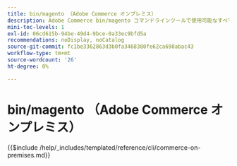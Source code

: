 ```yaml
---
title: bin/magento （Adobe Commerce オンプレミス）
description: Adobe Commerce bin/magento コマンドラインツールで使用可能なすべてのコマンド、引数およびオプションについて説明します。
mini-toc-levels: 1
exl-id: 06cd615b-94be-49d4-9bce-0a33ec9bfd5a
recommendations: noDisplay, noCatalog
source-git-commit: fc1be3362863d3b0fa3468380fe62ca698abac43
workflow-type: tm+mt
source-wordcount: '26'
ht-degree: 0%

---
```


# bin/magento （Adobe Commerce オンプレミス）

{{$include /help/_includes/templated/reference/cli/commerce-on-premises.md}}
